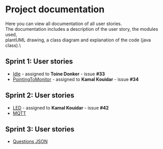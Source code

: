 # Project documentation


Here you can view all documentation of all user stories.\
The documentation includes a description of the user story, the modules used,\
plantUML drawing, a class diagram and explanation of the code (java class).\

## Sprint 1: User stories
- [Idle](../docs/javaClasses/Idle.md) - assigned to **Toine Donker** - issue **#33**
- [PointingToMonitor](../docs/javaClasses/PointingToMonitor.md) - assigned to **Kamal Kouidar** - issue **#34**



## Sprint 2: User stories
- [LED](../docs/javaClasses/LED.md) - assigned to **Kamal Kouidar** - issue **#42**
- [MQTT](./javaclasses/MQTT.md)


## Sprint 3: User stories
- [Questions JSON](./config/Questions.md)